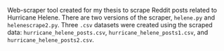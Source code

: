 Web-scraper tool created for my thesis to scrape Reddit posts related to Hurricane Helene. There are two versions of the scraper, `helene.py` and `helenescrape2.py`. Three `.csv` datasets were created using the scraped data: `hurricane_helene_posts.csv`, `hurricane_helene_posts1.csv`, and `hurricane_helene_posts2.csv`. 
